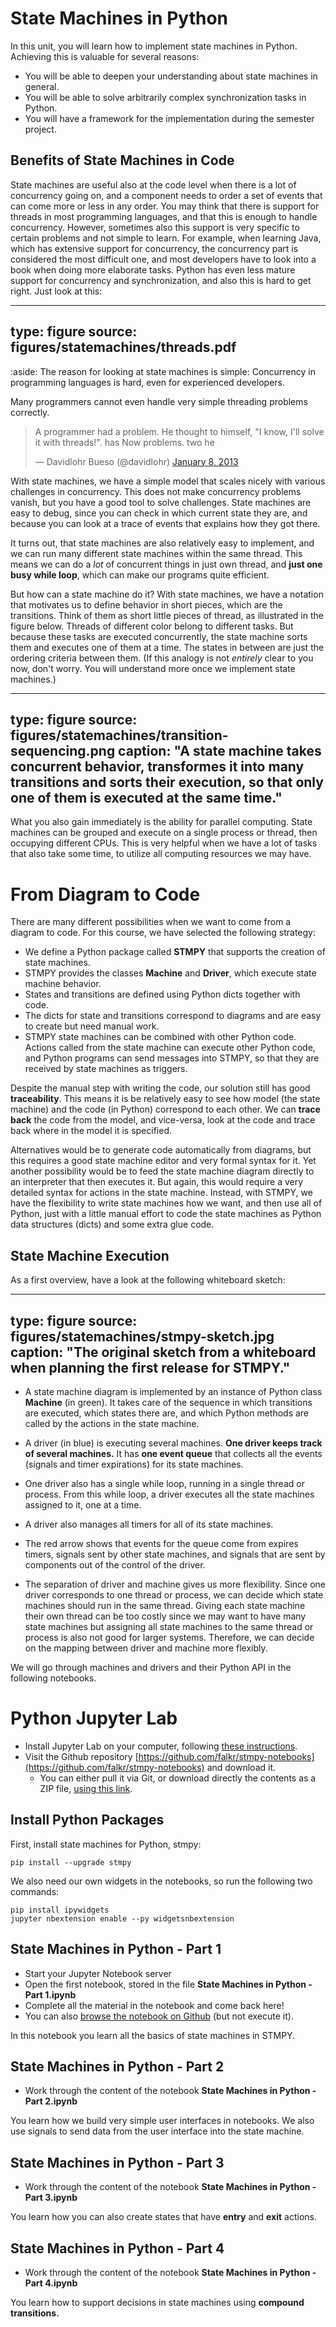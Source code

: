 # State Machines in Python

In this unit, you will learn how to implement state machines in Python. Achieving this is valuable for several reasons:

- You will be able to deepen your understanding about state machines in general.
- You will be able to solve arbitrarily complex synchronization tasks in Python.
- You will have a framework for the implementation during the semester project.

## Benefits of State Machines in Code

State machines are useful also at the code level when there is a lot of concurrency going on, 
and a component needs to order a set of events that can come more or less in any order. 
You may think that there is support for threads in most programming languages, and that this is enough to handle concurrency. 
However, sometimes also this support is very specific to certain problems and not simple to learn. 
For example, when learning Java, which has extensive support for concurrency, 
the concurrency part is considered the most difficult one, and most developers have to look into a book when doing more elaborate tasks. 
Python has even less mature support for concurrency and synchronization, and also this is hard to get right.
Just look at this:

---
type: figure
source: figures/statemachines/threads.pdf
---


:aside: The reason for looking at state machines is simple: Concurrency in programming languages is hard, even for experienced developers. 




Many programmers cannot even handle very simple threading problems correctly. 

<blockquote class="twitter-tweet" data-lang="en"><p lang="en" dir="ltr">A programmer had a problem. He thought to himself, &quot;I know, I&#39;ll solve it with threads!&quot;. has Now problems. two he</p>&mdash; Davidlohr Bueso (@davidlohr) <a href="https://twitter.com/davidlohr/status/288786300067270656?ref_src=twsrc%5Etfw">January 8, 2013</a></blockquote> <script async src="https://platform.twitter.com/widgets.js" charset="utf-8"></script> 



With state machines, we have a simple model that scales nicely with various challenges in concurrency. 
This does not make concurrency problems vanish, but you have a good tool to solve challenges. 
State machines are easy to debug, since you can check in which current state they are, 
and because you can look at a trace of events that explains how they got there. 

It turns out, that state machines are also relatively easy to implement, 
and we can run many different state machines within the same thread. 
This means we can do a *lot* of concurrent things in just own thread, 
and **just one busy while loop**, which can make our programs quite efficient.

But how can a state machine do it? With state machines, we have a notation that motivates us to define behavior in short pieces, which are the transitions. 
Think of them as short little pieces of thread, as illustrated in the figure below. 
Threads of different color belong to different tasks. 
But because these tasks are executed concurrently, the state machine sorts them and executes one of them at a time. 
The states in between are just the ordering criteria between them. 
(If this analogy is not *entirely* clear to you now, don't worry. You will understand more once we implement state machines.)

---
type: figure
source: figures/statemachines/transition-sequencing.png
caption: "A state machine takes concurrent behavior, transformes it into many transitions and sorts their execution, so that only one of them is executed at the same time."
---

What you also gain immediately is the ability for parallel computing. State machines can be grouped and execute on a single process or thread, then occupying different CPUs. This is very helpful when we have a lot of tasks that also take some time, to utilize all computing resources we may have. 


# From Diagram to Code

There are many different possibilities when we want to come from a diagram to code. For this course, we have selected the following strategy:

* We define a Python package called **STMPY** that supports the creation of state machines.
* STMPY provides the classes **Machine** and **Driver**, which execute state machine behavior.
* States and transitions are defined using Python dicts together with code.
* The dicts for state and transitions correspond to diagrams and are easy to create but need manual work.
* STMPY state machines can be combined with other Python code. Actions called from the state machine can execute other Python code, and Python programs can send messages into STMPY, so that they are received by state machines as triggers.

Despite the manual step with writing the code, our solution still has good **traceability**. This means it is be relatively easy to see how model (the state machine) and the code (in Python) correspond to each other. We can **trace back** the code from the model, and vice-versa, look at the code and trace back where in the model it is specified.

Alternatives would be to generate code automatically from diagrams, but this requires a good state machine editor and very formal syntax for it. Yet another possibility would be to feed the state machine diagram directly to an interpreter that then executes it. But again, this would require a very detailed syntax for actions in the state machine. Instead, with STMPY, we have the flexibility to write state machines how we want, and then use all of Python, just with a little manual effort to code the state machines as Python data structures (dicts) and some extra glue code.


## State Machine Execution

As a first overview, have a look at the following whiteboard sketch:

---
type: figure
source: figures/statemachines/stmpy-sketch.jpg
caption: "The original sketch from a whiteboard when planning the first release for STMPY."
---


* A state machine diagram is implemented by an instance of Python class **Machine** (in green). It takes care of the sequence in which transitions are executed, which states there are, and which Python methods are called by the actions in the state machine.
* A driver (in blue) is executing several machines. **One driver keeps track of several machines.** It has **one event queue** that collects all the events (signals and timer expirations) for its state machines. 

* One driver also has a single while loop, running in a single thread or process. From this while loop, a driver executes all the state machines assigned to it, one at a time.

* A driver also manages all timers for all of its state machines. 

* The red arrow shows that events for the queue come from expires timers, signals sent by other state machines, and signals that are sent by components out of the control of the driver. 

* The separation of driver and machine gives us more flexibility. Since one driver corresponds to one thread or process, we can decide which state machines should run in the same thread. Giving each state machine their own thread can be too costly since we may want to have many state machines but assigning all state machines to the same thread or process is also not good for larger systems. Therefore, we can decide on the mapping between driver and machine more flexibly.


We will go through machines and drivers and their Python API in the following notebooks. 


# Python Jupyter Lab


* Install Jupyter Lab on your computer, following [these instructions](tools-notebooks.html). 
* Visit the Github repository [https://github.com/falkr/stmpy-notebooks](https://github.com/falkr/stmpy-notebooks) and download it. 
  * You can either pull it via Git, or download directly the contents as a ZIP file, [using this link](https://github.com/falkr/stmpy-notebooks/archive/master.zip).


## Install Python Packages


First, install state machines for Python, stmpy:

    pip install --upgrade stmpy


We also need our own widgets in the notebooks, so run the following two commands:

    pip install ipywidgets
    jupyter nbextension enable --py widgetsnbextension



## State Machines in Python - Part 1

* Start your Jupyter Notebook server
* Open the first notebook, stored in the file **State Machines in Python - Part 1.ipynb**
* Complete all the material in the notebook and come back here!
* You can also [browse the notebook on Github](https://github.com/falkr/stmpy-notebooks/blob/master/State%20Machines%20in%20Python%20-%20Part%201.ipynb) (but not execute it).

In this notebook you learn all the basics of state machines in STMPY. 

## State Machines in Python - Part 2

* Work through the content of the notebook **State Machines in Python - Part 2.ipynb**

You learn how we build very simple user interfaces in notebooks. We also use signals to send data from the user interface into the state machine.

## State Machines in Python - Part 3

* Work through the content of the notebook **State Machines in Python - Part 3.ipynb**

You learn how you can also create states that have **entry** and **exit** actions.


## State Machines in Python - Part 4

* Work through the content of the notebook **State Machines in Python - Part 4.ipynb**

You learn how to support decisions in state machines using **compound transitions.**